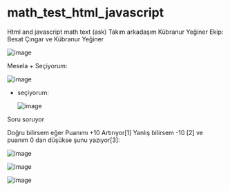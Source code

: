 # math_test_html_javascript
Html and javascript math text (ask)
Takım arkadaşım Kübranur Yeğiner
Ekip:
Besat Çıngar ve Kübranur Yeğiner

![image](https://github.com/AstroBesat-SoftW/math_test_html_javascript/assets/128177174/5375da59-ac01-4eb9-8e2e-c72f09ddf240)

Mesela + Seçiyorum:

![image](https://github.com/AstroBesat-SoftW/math_test_html_javascript/assets/128177174/ecbd792b-7ef1-40e1-9692-86533a8fdbc5)

* seçiyorum:

  ![image](https://github.com/AstroBesat-SoftW/math_test_html_javascript/assets/128177174/a48662ea-3c9a-4e08-a4b8-d82c347e5cfe)


Soru soruyor

Doğru bilirsem eğer Puanımı +10 Artırıyor[1] Yanlış bilirsem -10 [2] ve puanım 0 dan düşükse şunu yazıyor[3]:


![image](https://github.com/AstroBesat-SoftW/math_test_html_javascript/assets/128177174/ff9be9c7-80a5-4a1b-bef4-fed263687efd)

![image](https://github.com/AstroBesat-SoftW/math_test_html_javascript/assets/128177174/eb95d471-e84f-4cef-bc3d-b6f874ff40de)

![image](https://github.com/AstroBesat-SoftW/math_test_html_javascript/assets/128177174/993fe6bf-82ae-4bd8-a4cb-d01ccc84ace7)
